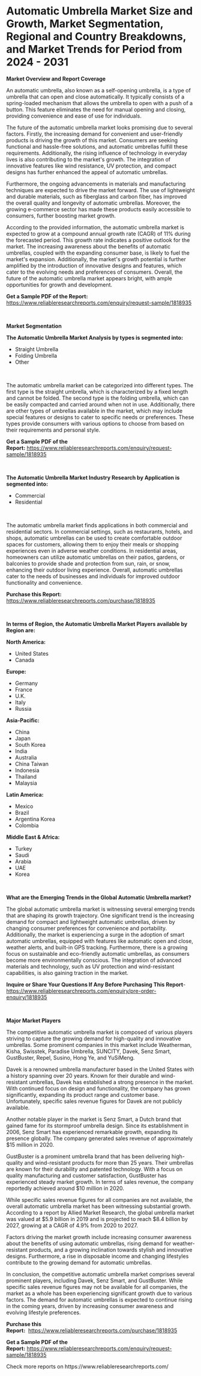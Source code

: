 <p><h1>Automatic Umbrella Market Size and Growth, Market Segmentation, Regional and Country Breakdowns, and Market Trends for Period from 2024 -  2031</h1></p><p><strong>Market Overview and Report Coverage</strong></p>
<p><p>An automatic umbrella, also known as a self-opening umbrella, is a type of umbrella that can open and close automatically. It typically consists of a spring-loaded mechanism that allows the umbrella to open with a push of a button. This feature eliminates the need for manual opening and closing, providing convenience and ease of use for individuals.</p><p>The future of the automatic umbrella market looks promising due to several factors. Firstly, the increasing demand for convenient and user-friendly products is driving the growth of this market. Consumers are seeking functional and hassle-free solutions, and automatic umbrellas fulfill these requirements. Additionally, the rising influence of technology in everyday lives is also contributing to the market's growth. The integration of innovative features like wind resistance, UV protection, and compact designs has further enhanced the appeal of automatic umbrellas.</p><p>Furthermore, the ongoing advancements in materials and manufacturing techniques are expected to drive the market forward. The use of lightweight and durable materials, such as fiberglass and carbon fiber, has improved the overall quality and longevity of automatic umbrellas. Moreover, the growing e-commerce sector has made these products easily accessible to consumers, further boosting market growth.</p><p>According to the provided information, the automatic umbrella market is expected to grow at a compound annual growth rate (CAGR) of 11% during the forecasted period. This growth rate indicates a positive outlook for the market. The increasing awareness about the benefits of automatic umbrellas, coupled with the expanding consumer base, is likely to fuel the market's expansion. Additionally, the market's growth potential is further amplified by the introduction of innovative designs and features, which cater to the evolving needs and preferences of consumers. Overall, the future of the automatic umbrella market appears bright, with ample opportunities for growth and development.</p></p>
<p><strong>Get a Sample PDF of the Report:</strong> <a href="https://www.reliableresearchreports.com/enquiry/request-sample/1818935">https://www.reliableresearchreports.com/enquiry/request-sample/1818935</a></p>
<p>&nbsp;</p>
<p><strong>Market Segmentation</strong></p>
<p><strong>The Automatic Umbrella Market Analysis by types is segmented into:</strong></p>
<p><ul><li>Straight Umbrella</li><li>Folding Umbrella</li><li>Other</li></ul></p>
<p>&nbsp;</p>
<p><p>The automatic umbrella market can be categorized into different types. The first type is the straight umbrella, which is characterized by a fixed length and cannot be folded. The second type is the folding umbrella, which can be easily compacted and carried around when not in use. Additionally, there are other types of umbrellas available in the market, which may include special features or designs to cater to specific needs or preferences. These types provide consumers with various options to choose from based on their requirements and personal style.</p></p>
<p><strong>Get a Sample PDF of the Report:</strong>&nbsp;<a href="https://www.reliableresearchreports.com/enquiry/request-sample/1818935">https://www.reliableresearchreports.com/enquiry/request-sample/1818935</a></p>
<p>&nbsp;</p>
<p><strong>The Automatic Umbrella Market Industry Research by Application is segmented into:</strong></p>
<p><ul><li>Commercial</li><li>Residential</li></ul></p>
<p>&nbsp;</p>
<p><p>The automatic umbrella market finds applications in both commercial and residential sectors. In commercial settings, such as restaurants, hotels, and shops, automatic umbrellas can be used to create comfortable outdoor spaces for customers, allowing them to enjoy their meals or shopping experiences even in adverse weather conditions. In residential areas, homeowners can utilize automatic umbrellas on their patios, gardens, or balconies to provide shade and protection from sun, rain, or snow, enhancing their outdoor living experience. Overall, automatic umbrellas cater to the needs of businesses and individuals for improved outdoor functionality and convenience.</p></p>
<p><strong>Purchase this Report:</strong>&nbsp; <a href="https://www.reliableresearchreports.com/purchase/1818935">https://www.reliableresearchreports.com/purchase/1818935</a></p>
<p>&nbsp;</p>
<p><strong>In terms of Region, the Automatic Umbrella Market Players available by Region are:</strong></p>
<p>
    <p> <strong> North America: </strong>
        <ul>
            <li>United States</li>
            <li>Canada</li>
        </ul>
        </p> 
    <p> <strong> Europe: </strong>
        <ul>
            <li>Germany</li>
            <li>France</li>
            <li>U.K.</li>
            <li>Italy</li>
            <li>Russia</li>
        </ul>
        </p> 
    <p> <strong> Asia-Pacific: </strong>
        <ul>
            <li>China</li>
            <li>Japan</li>
            <li>South Korea</li>
            <li>India</li>
            <li>Australia</li>
            <li>China Taiwan</li>
            <li>Indonesia</li>
            <li>Thailand</li>
            <li>Malaysia</li>
        </ul>
        </p> 
    <p> <strong> Latin America: </strong>
        <ul>
            <li>Mexico</li>
            <li>Brazil</li>
            <li>Argentina Korea</li>
            <li>Colombia</li>
        </ul>
        </p> 
    <p> <strong> Middle East & Africa: </strong>
        <ul>
            <li>Turkey</li>
            <li>Saudi</li>
            <li>Arabia</li>
            <li>UAE</li>
            <li>Korea</li>
        </ul>
    </p>
    </p>
<p>&nbsp;</p>
<p><strong>What are the Emerging Trends in the Global Automatic Umbrella market?</strong></p>
<p><p>The global automatic umbrella market is witnessing several emerging trends that are shaping its growth trajectory. One significant trend is the increasing demand for compact and lightweight automatic umbrellas, driven by changing consumer preferences for convenience and portability. Additionally, the market is experiencing a surge in the adoption of smart automatic umbrellas, equipped with features like automatic open and close, weather alerts, and built-in GPS tracking. Furthermore, there is a growing focus on sustainable and eco-friendly automatic umbrellas, as consumers become more environmentally conscious. The integration of advanced materials and technology, such as UV protection and wind-resistant capabilities, is also gaining traction in the market.</p></p>
<p><strong>Inquire or Share Your Questions If Any Before Purchasing This Report</strong>- <a href="https://www.reliableresearchreports.com/enquiry/pre-order-enquiry/1818935">https://www.reliableresearchreports.com/enquiry/pre-order-enquiry/1818935</a></p>
<p>&nbsp;</p>
<p><strong>Major Market Players</strong></p>
<p><p>The competitive automatic umbrella market is composed of various players striving to capture the growing demand for high-quality and innovative umbrellas. Some prominent companies in this market include Weatherman, Kisha, Swisstek, Paradise Umbrella, SUNCITY, Davek, Senz Smart, GustBuster, Repel, Susino, Hong Ye, and YuSiMeng.</p><p>Davek is a renowned umbrella manufacturer based in the United States with a history spanning over 20 years. Known for their durable and wind-resistant umbrellas, Davek has established a strong presence in the market. With continued focus on design and functionality, the company has grown significantly, expanding its product range and customer base. Unfortunately, specific sales revenue figures for Davek are not publicly available.</p><p>Another notable player in the market is Senz Smart, a Dutch brand that gained fame for its stormproof umbrella design. Since its establishment in 2006, Senz Smart has experienced remarkable growth, expanding its presence globally. The company generated sales revenue of approximately $15 million in 2020.</p><p>GustBuster is a prominent umbrella brand that has been delivering high-quality and wind-resistant products for more than 25 years. Their umbrellas are known for their durability and patented technology. With a focus on quality manufacturing and customer satisfaction, GustBuster has experienced steady market growth. In terms of sales revenue, the company reportedly achieved around $10 million in 2020.</p><p>While specific sales revenue figures for all companies are not available, the overall automatic umbrella market has been witnessing substantial growth. According to a report by Allied Market Research, the global umbrella market was valued at $5.9 billion in 2019 and is projected to reach $8.4 billion by 2027, growing at a CAGR of 4.9% from 2020 to 2027.</p><p>Factors driving the market growth include increasing consumer awareness about the benefits of using automatic umbrellas, rising demand for weather-resistant products, and a growing inclination towards stylish and innovative designs. Furthermore, a rise in disposable income and changing lifestyles contribute to the growing demand for automatic umbrellas.</p><p>In conclusion, the competitive automatic umbrella market comprises several prominent players, including Davek, Senz Smart, and GustBuster. While specific sales revenue figures may not be available for all companies, the market as a whole has been experiencing significant growth due to various factors. The demand for automatic umbrellas is expected to continue rising in the coming years, driven by increasing consumer awareness and evolving lifestyle preferences.</p></p>
<p><strong>Purchase this Report:</strong>&nbsp;&nbsp;<a href="https://www.reliableresearchreports.com/purchase/1818935">https://www.reliableresearchreports.com/purchase/1818935</a></p>
<p></p>
<p><strong>Get a Sample PDF of the Report:</strong>&nbsp;<a href="https://www.reliableresearchreports.com/enquiry/request-sample/1818935">https://www.reliableresearchreports.com/enquiry/request-sample/1818935</a></p>
<p>Check more reports on https://www.reliableresearchreports.com/</p>